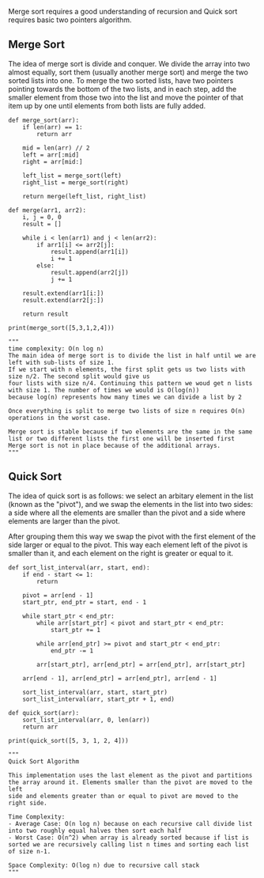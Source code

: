 Merge sort requires a good understanding of recursion and Quick sort requires basic two pointers algorithm.

## Merge Sort


The idea of merge sort is divide and conquer. We divide the array into two almost equally, sort them (usually another merge sort) and merge the two sorted lists into one. To merge the two sorted lists, have two pointers pointing towards the bottom of the two lists, and in each step, add the smaller element from those two into the list and move the pointer of that item up by one until elements from both lists are fully added.

```other
def merge_sort(arr):
    if len(arr) == 1:
        return arr

    mid = len(arr) // 2
    left = arr[:mid]
    right = arr[mid:]

    left_list = merge_sort(left)
    right_list = merge_sort(right)

    return merge(left_list, right_list)

def merge(arr1, arr2):
    i, j = 0, 0
    result = []
    
    while i < len(arr1) and j < len(arr2):
        if arr1[i] <= arr2[j]:
            result.append(arr1[i])
            i += 1
        else:
            result.append(arr2[j])
            j += 1
    
    result.extend(arr1[i:])
    result.extend(arr2[j:])

    return result

print(merge_sort([5,3,1,2,4]))

"""
time complexity: O(n log n)
The main idea of merge sort is to divide the list in half until we are left with sub-lists of size 1. 
If we start with n elements, the first split gets us two lists with size n/2. The second split would give us
four lists with size n/4. Continuing this pattern we woud get n lists with size 1. The number of times we would is O(log(n))
because log(n) represents how many times we can divide a list by 2

Once everything is split to merge two lists of size n requires O(n) operations in the worst case.

Merge sort is stable because if two elements are the same in the same list or two different lists the first one will be inserted first
Merge sort is not in place because of the additional arrays.
"""
```


## Quick Sort


The idea of quick sort is as follows: we select an arbitary element in the list (known as the "pivot"), and we swap the elements in the list into two sides: a side where all the elements are smaller than the pivot and a side where elements are larger than the pivot. 

After grouping them this way we swap the pivot with the first element of the side larger or equal to the pivot. This way each element left of the pivot is smaller than it, and each element on the right is greater or equal to it. 

```other
def sort_list_interval(arr, start, end):
    if end - start <= 1:
        return
    
    pivot = arr[end - 1]
    start_ptr, end_ptr = start, end - 1

    while start_ptr < end_ptr:
        while arr[start_ptr] < pivot and start_ptr < end_ptr:
            start_ptr += 1

        while arr[end_ptr] >= pivot and start_ptr < end_ptr:
            end_ptr -= 1
        
        arr[start_ptr], arr[end_ptr] = arr[end_ptr], arr[start_ptr]

    arr[end - 1], arr[end_ptr] = arr[end_ptr], arr[end - 1]

    sort_list_interval(arr, start, start_ptr)
    sort_list_interval(arr, start_ptr + 1, end)

def quick_sort(arr):
    sort_list_interval(arr, 0, len(arr))
    return arr

print(quick_sort([5, 3, 1, 2, 4]))

"""
Quick Sort Algorithm

This implementation uses the last element as the pivot and partitions
the array around it. Elements smaller than the pivot are moved to the left
side and elements greater than or equal to pivot are moved to the right side.

Time Complexity:
- Average Case: O(n log n) because on each recursive call divide list into two roughly equal halves then sort each half
- Worst Case: O(n^2) when array is already sorted because if list is sorted we are recursively calling list n times and sorting each list of size n-1.

Space Complexity: O(log n) due to recursive call stack
"""

```

